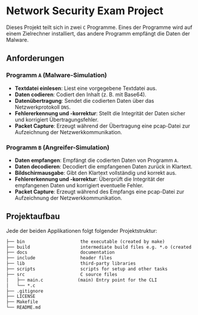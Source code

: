 # Network Security Exam Project
Dieses Projekt teilt sich in zwei `C` Programme. Eines der Programme wird auf einem Zielrechner installiert, das andere Programm empfängt die Daten der Malware.

## Anforderungen

### Programm `A` (Malware-Simulation)
- **Textdatei einlesen**: Liest eine vorgegebene Textdatei aus.
- **Daten codieren**: Codiert den Inhalt (z. B. mit Base64).
- **Datenübertragung**: Sendet die codierten Daten über das Netzwerkprotokoll `DNS`.
- **Fehlererkennung und -korrektur**: Stellt die Integrität der Daten sicher und korrigiert Übertragungsfehler.
- **Packet Capture**: Erzeugt während der Übertragung eine pcap-Datei zur Aufzeichnung der Netzwerkkommunikation.

### Programm `B` (Angreifer-Simulation)
- **Daten empfangen**: Empfängt die codierten Daten von Programm `A`.
- **Daten decodieren**: Decodiert die empfangenen Daten zurück in Klartext.
- **Bildschirmausgabe**: Gibt den Klartext vollständig und korrekt aus.
- **Fehlererkennung und -korrektur**: Überprüft die Integrität der empfangenen Daten und korrigiert eventuelle Fehler.
- **Packet Capture**: Erzeugt während des Empfangs eine pcap-Datei zur Aufzeichnung der Netzwerkkommunikation.

## Projektaufbau
Jede der beiden Applikationen folgt folgender Projektstruktur:
```txt
├── bin                     the executable (created by make)
├── build                   intermediate build files e.g. *.o (created by make)
├── docs                    documentation
├── include                 header files
├── lib                     third-party libraries
├── scripts                 scripts for setup and other tasks
├── src                     C source files
│   ├── main.c             (main) Entry point for the CLI
│   └── *.c
├── .gitignore
├── LICENSE
├── Makefile
└── README.md
```